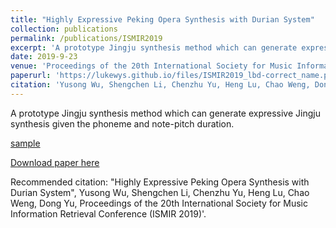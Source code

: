 ```yaml
---
title: "Highly Expressive Peking Opera Synthesis with Durian System"
collection: publications
permalink: /publications/ISMIR2019
excerpt: 'A prototype Jingju synthesis method which can generate expressive Jingju synthesis given the phoneme and note-pitch duration.'
date: 2019-9-23
venue: 'Proceedings of the 20th International Society for Music Information Retrieval Conference (ISMIR 2019)'
paperurl: 'https://lukewys.github.io/files/ISMIR2019_lbd-correct_name.pdf'
citation: 'Yusong Wu, Shengchen Li, Chenzhu Yu, Heng Lu, Chao Weng, Dong Yu (2019). "Highly Expressive Peking Opera Synthesis with Durian System" <i>Proceedings of the 20th International Society for Music Information Retrieval Conference (ISMIR 2019)</i>.'
---
```

A prototype Jingju synthesis method which can generate expressive Jingju synthesis given the phoneme and note-pitch duration.



[sample](audio-ISMIR2019/sample.wav)





[Download paper here](https://lukewys.github.io/files/ISMIR2019_lbd-correct_name.pdf)

Recommended citation: "Highly Expressive Peking Opera Synthesis with Durian System", Yusong Wu, Shengchen Li, Chenzhu Yu, Heng Lu, Chao Weng, Dong Yu, Proceedings of the 20th International Society for Music Information Retrieval Conference (ISMIR 2019)'.



